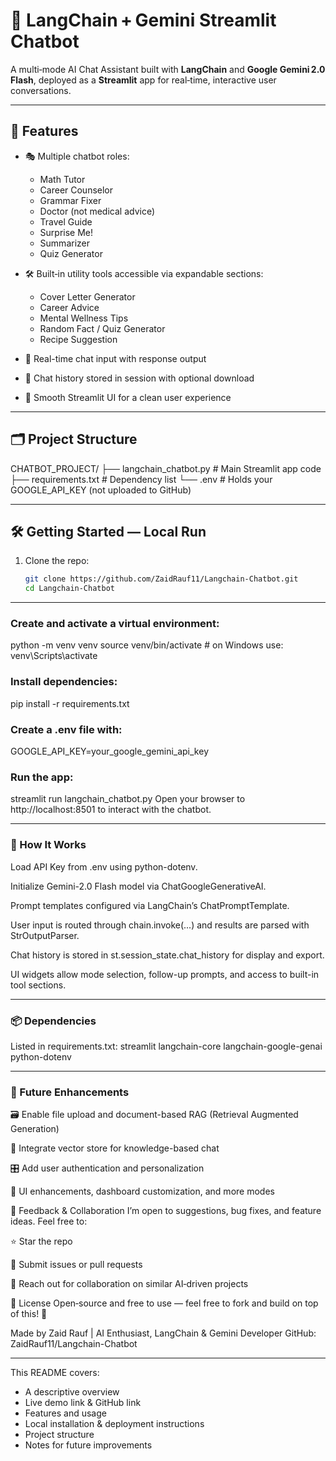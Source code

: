 # 🧠 LangChain + Gemini Streamlit Chatbot

A multi‑mode AI Chat Assistant built with **LangChain** and **Google Gemini 2.0 Flash**, deployed as a **Streamlit** app for real‑time, interactive user conversations.

---

## 🔧 Features

- 🎭 Multiple chatbot roles:
  - Math Tutor
  - Career Counselor
  - Grammar Fixer
  - Doctor (not medical advice)
  - Travel Guide
  - Surprise Me!
  - Summarizer
  - Quiz Generator

- 🛠 Built‑in utility tools accessible via expandable sections:
  - Cover Letter Generator
  - Career Advice
  - Mental Wellness Tips
  - Random Fact / Quiz Generator
  - Recipe Suggestion

- 💬 Real-time chat input with response output
- 🧾 Chat history stored in session with optional download
- 🎨 Smooth Streamlit UI for a clean user experience

---

## 🗂️ Project Structure

CHATBOT_PROJECT/
├── langchain_chatbot.py # Main Streamlit app code
├── requirements.txt # Dependency list
└── .env # Holds your GOOGLE_API_KEY (not uploaded to GitHub)

---

## 🛠️ Getting Started — Local Run

1. Clone the repo:
   ```bash
   git clone https://github.com/ZaidRauf11/Langchain-Chatbot.git
   cd Langchain-Chatbot

---

### Create and activate a virtual environment:

python -m venv venv
source venv/bin/activate  # on Windows use: venv\Scripts\activate



### Install dependencies:

pip install -r requirements.txt



### Create a .env file with:

GOOGLE_API_KEY=your_google_gemini_api_key



### Run the app:

streamlit run langchain_chatbot.py
Open your browser to http://localhost:8501 to interact with the chatbot.

---

### 🧠 How It Works

Load API Key from .env using python-dotenv.

Initialize Gemini-2.0 Flash model via ChatGoogleGenerativeAI.

Prompt templates configured via LangChain’s ChatPromptTemplate.

User input is routed through chain.invoke(...) and results are parsed with StrOutputParser.

Chat history is stored in st.session_state.chat_history for display and export.

UI widgets allow mode selection, follow-up prompts, and access to built-in tool sections.

---

### 📦 Dependencies

Listed in requirements.txt:
streamlit
langchain-core
langchain-google-genai
python-dotenv

---

### 📌 Future Enhancements

🗃️ Enable file upload and document-based RAG (Retrieval Augmented Generation)

🤖 Integrate vector store for knowledge-based chat

🎛️ Add user authentication and personalization

🎨 UI enhancements, dashboard customization, and more modes

🤝 Feedback & Collaboration
I’m open to suggestions, bug fixes, and feature ideas. Feel free to:

⭐ Star the repo

🐞 Submit issues or pull requests

💬 Reach out for collaboration on similar AI‑driven projects

📛 License
Open‑source and free to use — feel free to fork and build on top of this! 🧩

Made by Zaid Rauf | AI Enthusiast, LangChain & Gemini Developer
GitHub: ZaidRauf11/Langchain-Chatbot

---

This README covers:

- A descriptive overview
- Live demo link & GitHub link
- Features and usage
- Local installation & deployment instructions
- Project structure
- Notes for future improvements


   



